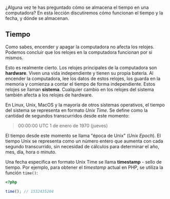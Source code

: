 ¿Alguna vez te has preguntado cómo se almacena el tiempo en una computadora? En esta lección discutiremos cómo funcionan el tiempo y la fecha, y dónde se almacenan.

## Tiempo

Como sabes, encender y apagar la computadora no afecta los relojes. Podemos concluir que los relojes en la computadora funcionan por sí mismos.

Esto es realmente cierto. Los relojes principales de la computadora son **hardware**. Viven una vida independiente y tienen su propia batería. Al encender la computadora, lee los datos de estos relojes, los guarda en la memoria y comienza a contar el tiempo de forma independiente. Estos relojes se llaman **sistema**. Cualquier cambio en los relojes del sistema también afecta a los relojes de hardware.

En Linux, Unix, MacOS y la mayoría de otros sistemas operativos, el tiempo del sistema se representa en formato _Unix Time_. Se define como la cantidad de segundos transcurridos desde este momento:

> 00:00:00 UTC 1 de enero de 1970 (jueves)

El tiempo desde este momento se llama "época de Unix" (_Unix Epoch_). El tiempo Unix se representa como un número entero que aumenta con cada segundo transcurrido, sin necesidad de cálculos para determinar el año, mes, día, hora o minuto.

Una fecha específica en formato Unix Time se llama **timestamp** - sello de tiempo. Por ejemplo, para obtener el _timestamp_ actual en PHP, se utiliza la función `time()`:

```php
<?php

time(); // 1532435204
```
